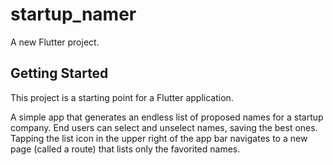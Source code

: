 # startup_namer

A new Flutter project.

## Getting Started

This project is a starting point for a Flutter application.

A simple app that generates an endless list of proposed names for a startup company. 
End users can select and unselect names, saving the best ones. 
Tapping the list icon in the upper right of the app bar navigates to a new page (called a route) 
    that lists only the favorited names.

[//]: # (- [Lab: Write your first Flutter app]&#40;https://docs.flutter.dev/get-started/codelab&#41;)
[//]: # (- [Cookbook: Useful Flutter samples]&#40;https://docs.flutter.dev/cookbook&#41;)

[//]: # (For help getting started with Flutter development, view the)
[//]: # ([online documentation]&#40;https://docs.flutter.dev/&#41;, which offers tutorials,)
[//]: # (samples, guidance on mobile development, and a full API reference.)
